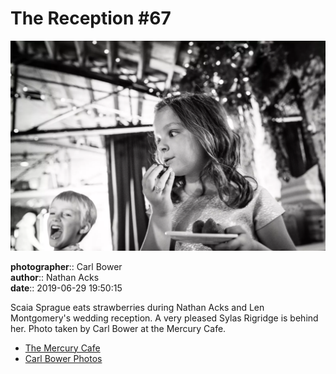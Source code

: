 # The Reception #67

![Scaia Sprague eats strawberries](assets/2019-06-29-set-3-the-reception-67.webp)

**photographer**:: Carl Bower  
**author**:: Nathan Acks  
**date**:: 2019-06-29 19:50:15

Scaia Sprague eats strawberries during Nathan Acks and Len Montgomery's wedding reception. A very pleased Sylas Rigridge is behind her. Photo taken by Carl Bower at the Mercury Cafe.

* [The Mercury Cafe](http://mercurycafe.com)
* [Carl Bower Photos](https://carlbowerphotos.com)
